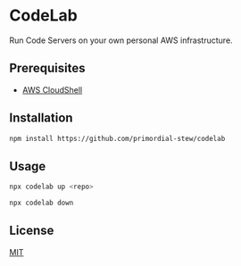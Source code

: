 # CodeLab

Run Code Servers on your own personal AWS infrastructure.

## Prerequisites

- [AWS CloudShell](https://console.aws.amazon.com/cloudshell/home)

## Installation

   ```sh
   npm install https://github.com/primordial-stew/codelab
   ```

## Usage

   ```sh
   npx codelab up <repo>
   ```

   ```sh
   npx codelab down
   ```

## License

[MIT](https://opensource.org/license/mit/)
